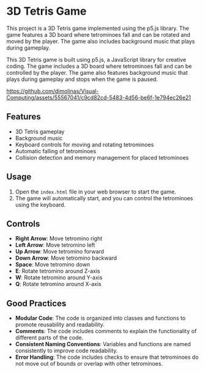 # 3D Tetris Game

This project is a 3D Tetris game implemented using the p5.js library. The game features a 3D board where tetrominoes fall and can be rotated and moved by the player. The game also includes background music that plays during gameplay.

This 3D Tetris game is built using p5.js, a JavaScript library for creative coding. The game includes a 3D board where tetrominoes fall and can be controlled by the player. The game also features background music that plays during gameplay and stops when the game is paused.

https://github.com/dimolinas/Visual-Computing/assets/55567041/c9cd82cd-5483-4d56-be6f-1e794ec26e21



## Features

- 3D Tetris gameplay
- Background music
- Keyboard controls for moving and rotating tetrominoes
- Automatic falling of tetrominoes
- Collision detection and memory management for placed tetrominoes

## Usage

1. Open the `index.html` file in your web browser to start the game.
2. The game will automatically start, and you can control the tetrominoes using the keyboard.

## Controls

- **Right Arrow**: Move tetromino right
- **Left Arrow**: Move tetromino left
- **Up Arrow**: Move tetromino forward
- **Down Arrow**: Move tetromino backward
- **Space**: Move tetromino down
- **E**: Rotate tetromino around Z-axis
- **W**: Rotate tetromino around Y-axis
- **Q**: Rotate tetromino around X-axis

## Good Practices

- **Modular Code**: The code is organized into classes and functions to promote reusability and readability.
- **Comments**: The code includes comments to explain the functionality of different parts of the code.
- **Consistent Naming Conventions**: Variables and functions are named consistently to improve code readability.
- **Error Handling**: The code includes checks to ensure that tetrominoes do not move out of bounds or overlap with other tetrominoes.



